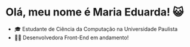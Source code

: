 ### <h1> Olá, meu nome é Maria Eduarda! 😺 </h1>
<ul>
  <li>
    🎓 Estudante de Ciência da Computação na Universidade Paulista
  </li>
  <li>
    👩‍💻 Desenvolvedora Front-End em andamento!
  </li>
</ul>
